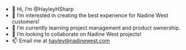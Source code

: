 - 👋 Hi, I’m @HayleyHSharp
- 👀 I’m interested in creating the best experience for Nadine West customers!
- 🌱 I’m currently learning project management and product ownership. 
- 💞️ I’m looking to collaborate on Nadine West projects!
- 📫 Email me at hayley@nadinewest.com

<!---
HayleyHSharp/HayleyHSharp is a ✨ special ✨ repository because its `README.md` (this file) appears on your GitHub profile.
You can click the Preview link to take a look at your changes.
--->
